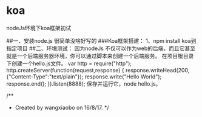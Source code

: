# koa
nodeJs环境下koa框架初试

##一、安装node.js 很简单没啥好写的
###Koa框架搭建：
       1、npm install koa到指定项目
##二、环境测试：
    因为nodeJs 不仅可以作为web的后端，而且它甚至就是一个后端服务器环境，你可以通过脚本来创建一个后端服务。
    在项目根目录下创建一个hello.js文件。
    var http = require("http");
    http.createServer(function(request,response)
    {
        response.writeHead(200,{"Content-Type":"text/plain"});
        response.write("Hello World");
        response.end();
    }).listen(8888);
    保存并运行它，node hello.js。

/**
 * Created by wangxiaobo on 16/8/17.
 */

